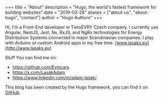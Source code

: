 +++
title = "About"
description = "Hugo, the world's fastest framework for building websites"
date = "2019-02-28"
aliases = ["about-us", "about-hugo", "contact"]
author = "Hugo Authors"
+++

Hi, I'm a Front-End developer in TietoEVRY Czech company. I currently use Angular, NestJS, Jest, Nx, RxJS, and NgRx technologies for Energy Distribution Systems connected to major Scandinavian companies. I play with Arduino or custom Android apps in my free time. [www.lasaks.eu](http://www.lasaks.eu)

Stuff You can find me on:

* https://github.com/Evincars
* https://x.com/LasakAdam
* https://www.linkedin.com/in/adam-lasak/


This blog has been created by the Hugo framework, you can find it on [GitHub](https://github.com/gohugoio).
